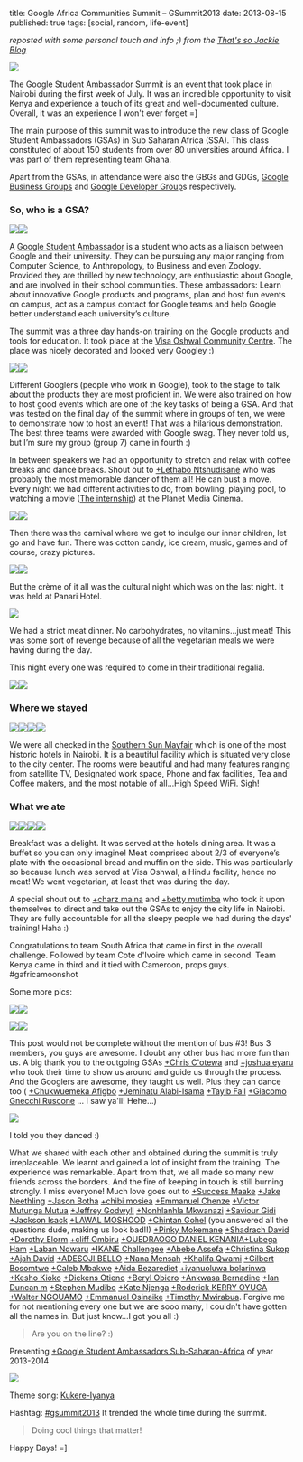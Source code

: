 title: Google Africa Communities Summit – GSummit2013
date: 2013-08-15
published: true
tags: [social, random, life-event]

_reposted with some personal touch and info ;) from the [That's so Jackie Blog](http://jackiemoraa.blogspot.com/2013/08/gsummit2013.html?spref=bl)_  
  

![](https://lh5.googleusercontent.com/ILFuO-X5zsfpEVjAAxecue8sF6Dzgfg99iT10SGChPI=w630-h227-no)


The Google Student Ambassador Summit is an event that took place in Nairobi during the first week of July. It was an incredible opportunity to visit Kenya and experience a touch of its great and well-documented culture. Overall, it was an experience I won't ever forget =] 

The main purpose of this summit was to introduce the new class of Google Student Ambassadors (GSAs) in Sub Saharan Africa (SSA).  This class constituted of about 150 students from over 80 universities around Africa. I was part of them representing team Ghana. 

Apart from the GSAs, in attendance were also the GBGs and GDGs, [Google Business Groups](https://www.google.com/landing/gbg/) and [Google Developer Group](https://plus.google.com/104693551891691428892)s respectively. 

### So, who is a GSA?

![](http://1.bp.blogspot.com/-5aRP-CuLcvE/UgnFpIqdQAI/AAAAAAAAB7w/jk7RtRBHz00/s320/20130703_132405.jpg)![](http://4.bp.blogspot.com/-9FtpUsyPU8E/UgognxqgXfI/AAAAAAAAB8Q/VYpzCP6aH1Y/s320/3.png)

A [Google Student Ambassador](http://www.google.com/intl/en/jobs/students/proscho/programs/uscanada/ambassador/) is a student who acts as a liaison between Google and their university. They can be pursuing any major ranging from Computer Science, to Anthropology, to Business and even Zoology. Provided they are thrilled by new technology, are enthusiastic about Google, and are involved in their school communities. These ambassadors:  Learn about innovative Google products and programs, plan and host fun events on campus, act as a campus contact for Google teams and help Google better understand each university’s culture.  


The summit was a three day hands-on training on the Google products and tools for education. It took place at the [Visa Oshwal Community Centre](http://www.oshwalnairobi.org/). The place was nicely decorated and looked very Googley :)  


![](http://4.bp.blogspot.com/-Zvosq8zpW6k/Ugou_hyKoVI/AAAAAAAAB98/-KBl5xbLJXg/s320/DSC00855.JPG)![](http://1.bp.blogspot.com/-5CZC3QtfWmA/Ugol-KqTI8I/AAAAAAAAB9A/eZAH4jJlAf8/s320/DSC00824.JPG)

Different Googlers (people who work in Google), took to the stage to talk about the products they are most proficient in. We were also trained on how to host good events which are one of the key tasks of being a GSA. And that was tested on the final day of the summit where in groups of ten, we were to demonstrate how to host an event! That was a hilarious demonstration. The best three teams were awarded with Google swag. They never told us, but I’m sure my group (group 7) came in fourth :)  

In between speakers we had an opportunity to stretch and relax with coffee breaks and dance breaks. Shout out to [+Lethabo Ntshudisane](http://plus.google.com/109099002910738870200) who was probably the most memorable dancer of them all! He can bust a move. 
Every night we had different activities to do, from bowling, playing pool, to watching a movie ([The internship](http://www.youtube.com/embed/cdnoqCVUo)) at the Planet Media Cinema.  
  
  
![](https://lh3.googleusercontent.com/44tjbmhiqWpC7-jv-TfFALInC7JkSvpUsdBkwul5-vc=w276-h207-p-no)![](https://lh3.googleusercontent.com/_YfQijkqJwM7GiMo8U-IKlijzbgrHZV_s3Nm9ghJjsE=w317-h211-p-no)

Then there was the carnival where we got to indulge our inner children, let go and have fun. There was cotton candy, ice cream, music, games and of course, crazy pictures.  
  
![](http://1.bp.blogspot.com/-RbNgVag2WNQ/Ugo2Mq92VeI/AAAAAAAAB-8/QrelVHsdu-Q/s320/P7050118.JPG)![](http://1.bp.blogspot.com/-hW2FmeQ4JMc/Ugp51R4LNYI/AAAAAAAACAE/xW_DjtHMq3c/s320/IMG_4992+%25281%2529.JPG)

But the crème of it all was the cultural night which was on the last night. It was held at Panari Hotel. 

![](https://lh5.googleusercontent.com/vAcgM4yoEoQHcYSFypat0Y4Lt-oelu9od5gW5y7Bhxk=w677-h508-no)

We had a strict meat dinner. No carbohydrates, no vitamins…just meat! This was some sort of revenge because of all the vegetarian meals we were having during the day. 


This night every one was required to come in their traditional regalia. 

![](https://lh5.googleusercontent.com/eWXXVWCrPunVPxnR_dhC4WjbaR5NZbtNO-H0aVFvv14p=w295-h196-p-no)![](https://lh3.googleusercontent.com/p0evbh691Gbw9fY-vJ-jrLNp4osVOfAPW7xl3DYZ8Tic=w296-h196-p-no)
  
### Where we stayed

![](https://lh3.googleusercontent.com/OorH-3snDMcnvBL8Wa3eDEDDoMIBleNBfbNZxAdvP2g=w239-h179-p-no)![](https://lh6.googleusercontent.com/-KfIEiGvhI529QCT7I1JT3WdBdQdas_RXZOx-mI2f6I=w239-h179-p-no)![](https://lh5.googleusercontent.com/qycO22e-KyeNHdeO2JAz1q4tVg87cfbGKX856GRTNFQ=w239-h179-p-no)![](https://lh6.googleusercontent.com/eYtLMXwCquUVRCpTflNcssSVhCqlsezD59SciDIiPPM=w240-h179-p-no)

 
We were all checked in the [Southern Sun Mayfair](http://www.sunsafaris.com/city/kenya/nairobi/southern-sun-mayfair-hotel.html) which is one of the most historic hotels in Nairobi. It is a beautiful facility which is situated very close to the city center. The rooms were beautiful and had many features ranging from satellite TV, Designated work space, Phone and fax facilities, Tea and Coffee makers, and the most notable of all...High Speed WiFi. Sigh!  

### What we ate
  
![](https://lh6.googleusercontent.com/tw6g1ACExHR88AhZvOGkKQk6KxPX8YkYnGt5hLdn0os=w287-h214-p-no)![](https://lh6.googleusercontent.com/NzRgVnSEJWfosXLV6CJzMjPDKBKDsgSj7byW22rfXos=w295-h221-p-no)![](https://lh4.googleusercontent.com/846DTn4uTrdxjdXj5S-jlcphms5otsfk-SD0WpUrAZo=w278-h208-p-no)![](https://lh6.googleusercontent.com/l2Gi6lvtPuRkTHj9jttvVt1rewBFifWLSwxATnEq4_c=w278-h208-p-no)

Breakfast was a delight. It was served at the hotels dining area. It was a buffet so you can only imagine! Meat comprised about 2/3 of everyone’s plate with the occasional bread and muffin on the side. This was particularly so because lunch was served at Visa Oshwal, a Hindu facility, hence no meat! We went vegetarian, at least that was during the day. 
  
A special shout out to [+charz maina](http://plus.google.com/106126739496626736178)  and [+betty mutimba](http://plus.google.com/118007882295551881495)  who took it upon themselves to direct and take out the GSAs to enjoy the city life in Nairobi. They are fully accountable for all the sleepy people we had during the days' training! Haha :)  

Congratulations to team South Africa that came in first in the overall challenge. Followed by team Cote d'Ivoire which came in second. Team Kenya came in third and it tied with Cameroon, props guys. #gafricamoonshot  
  

Some more pics:

![](https://lh5.googleusercontent.com/0Z31N-7lpD8HbZ8Dk5e7jARnND8jmEU1ksIi_EZ_y6U=w295-h196-p-no)![](https://lh3.googleusercontent.com/kKzURjGZ9FiKJNxf0_1IUyeR30aSyckisAi0_sPQKuI=w296-h196-p-no)

![](https://lh5.googleusercontent.com/vAYCe2srV9BCQzRGpwaTdgWRNRIALcn4itD24fnj6UV2=w295-h196-p-no)![](https://lh3.googleusercontent.com/-vYT8ngetZSTQtXorKuUTiUWQUiFoKgm3yUS7T-pRWKK=w295-h196-p-no)

This post would not be complete without the mention of bus #3! Bus 3 members, you guys are awesome. I doubt any other bus had more fun than us. A big thank you to the outgoing GSAs [+Chris C'otewa](http://plus.google.com/108332843114643572647) and [+joshua eyaru](http://plus.google.com/100996606089034065747) who took their time to show us around and guide us through the process. And the Googlers are awesome, they taught us well. Plus they can dance too ( [+Chukwuemeka Afigbo](http://plus.google.com/103703210853891175248) [+Jeminatu Alabi-Isama](http://plus.google.com/107682226479034681299) [+Tayib Fall](http://plus.google.com/115514920001019253626) [+Giacomo Gnecchi Ruscone](http://plus.google.com/110866627929241642909) ... I saw ya'll! Hehe...)  
  
![](http://3.bp.blogspot.com/-Zan_7UNtdkE/UgtbTC9OLbI/AAAAAAAACCY/em5BwPgqJnM/s1600/DSC_1573.JPG)  
 
I told you they danced :)  
  
  
What we shared with each other and obtained during the summit is truly irreplaceable. We learnt and gained a lot of insight from the training. The experience was remarkable. Apart from that, we all made so many new friends across the borders. And the fire of keeping in touch is still burning strongly. I miss everyone! Much love goes out to [+Success Maake](http://plus.google.com/106222820904874996888) [+Jake Neethling](http://plus.google.com/114930243151372848667) [+Jason Botha](http://plus.google.com/105417451871778492621) [+chibi mosiea](http://plus.google.com/106487511364381768049) [+Emmanuel Chenze](http://plus.google.com/117520497033022011982) [+Victor Mutunga Mutua](http://plus.google.com/103915977016289071033) [+Jeffrey Godwyll](http://plus.google.com/108384905178708488948) [+Nonhlanhla Mkwanazi](http://plus.google.com/102629321330263822422) [+Saviour Gidi](http://plus.google.com/109932349709645133287) [+Jackson Isack](http://plus.google.com/107995755490910332655) [+LAWAL MOSHOOD](http://plus.google.com/109296919415120548148) [+Chintan Gohel](http://plus.google.com/115148644007815970302) (you answered all the questions dude, making us look bad!!) [+Pinky Mokemane](http://plus.google.com/103650860072197253334) [+Shadrach David](http://plus.google.com/109003121971525566466) [+Dorothy Elorm](http://plus.google.com/107139999182708684839) [+cliff Ombiru](http://plus.google.com/113602065875380870586) [+OUEDRAOGO DANIEL KENANIA](http://plus.google.com/111794527651820423114)[+Lubega Ham](http://plus.google.com/110136822959156076600) [+Laban Ndwaru](http://plus.google.com/116735401445764620796) [+IKANE Challengee](http://plus.google.com/107095832508293266731) [+Abebe Assefa](http://plus.google.com/104331315977161485966) [+Christina Sukop](http://plus.google.com/101912600013554438050) [+Ajah David](http://plus.google.com/102169718137328736666) [+ADESOJI BELLO](http://plus.google.com/117586534268425815900) [+Nana Mensah](http://plus.google.com/112161580732901971909) [+Khalifa Qwami](http://plus.google.com/111907950527037974493) [+Gilbert Bosomtwe](http://plus.google.com/109209724553746475980) [+Caleb Mbakwe](http://plus.google.com/103988343970732812435) [+Aida Bezarediet](http://plus.google.com/115377049039581120580)  [+iyanuoluwa bolarinwa](http://plus.google.com/113375950149684624825) [+Kesho Kioko](http://plus.google.com/101645673956934058670) [+Dickens Otieno](http://plus.google.com/106534543095533361229) [+Beryl Obiero](http://plus.google.com/116438631050479491591) [+Ankwasa Bernadine](http://plus.google.com/106435455784647221752) [+Ian Duncan m](http://plus.google.com/102169335847123046528)  [+Stephen Mudibo](http://plus.google.com/111562008317324675279) [+Kate Njenga](http://plus.google.com/117394749890609855034) [+Roderick KERRY OYUGA](http://plus.google.com/101407893890157001619) [+Walter NGOUAMO](http://plus.google.com/106493639017148008313) [+Emmanuel Osinaike](http://plus.google.com/105972893874700092118) [+Timothy Mwirabua](http://plus.google.com/102781440230010907892). Forgive me for not mentioning every one but we are sooo many, I couldn't have gotten all the names in. But just know...I got you all :)  
  
> Are you on the line? :)
  
Presenting [+Google Student Ambassadors Sub-Saharan-Africa](http://plus.google.com/105335914835472595238) of year 2013-2014  

![](https://lh3.googleusercontent.com/--Ztq5OXcfUw/Ud7IqBFuyLI/AAAAAAAASqk/JamY2AQYtYQ/w1039-h536-no/DSC_7176.jpg)

Theme song: [Kukere-Iyanya](http://www.youtube.com/watch?v=sBoV1VSpKLo)

Hashtag: [#gsummit2013](https://plus.google.com/explore/gsummit2013) It trended the whole time during the summit.

> Doing cool things that matter!  

Happy Days! =]

  


